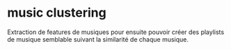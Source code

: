 # music clustering
Extraction de features de musiques pour ensuite pouvoir créer des playlists de musique semblable suivant la  similarité de chaque musique.
